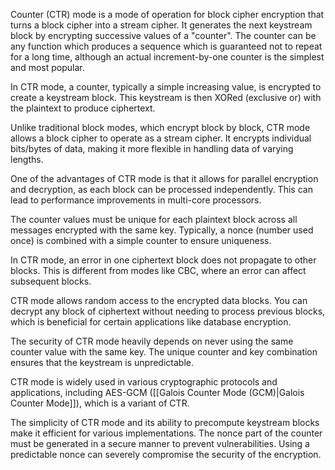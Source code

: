 Counter (CTR) mode is a mode of operation for block cipher encryption that turns a block cipher into a stream cipher. It generates the next keystream block by encrypting successive values of a "counter". The counter can be any function which produces a sequence which is guaranteed not to repeat for a long time, although an actual increment-by-one counter is the simplest and most popular.

In CTR mode, a counter, typically a simple increasing value, is encrypted to create a keystream block. This keystream is then XORed (exclusive or) with the plaintext to produce ciphertext.

Unlike traditional block modes, which encrypt block by block, CTR mode allows a block cipher to operate as a stream cipher. It encrypts individual bits/bytes of data, making it more flexible in handling data of varying lengths.

One of the advantages of CTR mode is that it allows for parallel encryption and decryption, as each block can be processed independently. This can lead to performance improvements in multi-core processors.

The counter values must be unique for each plaintext block across all messages encrypted with the same key. Typically, a nonce (number used once) is combined with a simple counter to ensure uniqueness.

In CTR mode, an error in one ciphertext block does not propagate to other blocks. This is different from modes like CBC, where an error can affect subsequent blocks.

CTR mode allows random access to the encrypted data blocks. You can decrypt any block of ciphertext without needing to process previous blocks, which is beneficial for certain applications like database encryption.

The security of CTR mode heavily depends on never using the same counter value with the same key. The unique counter and key combination ensures that the keystream is unpredictable.

CTR mode is widely used in various cryptographic protocols and applications, including AES-GCM ([[Galois Counter Mode (GCM)|Galois Counter Mode]]), which is a variant of CTR.

The simplicity of CTR mode and its ability to precompute keystream blocks make it efficient for various implementations. The nonce part of the counter must be generated in a secure manner to prevent vulnerabilities. Using a predictable nonce can severely compromise the security of the encryption.
